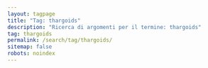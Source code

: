 ```yaml
---
layout: tagpage
title: "Tag: thargoids"
description: "Ricerca di argomenti per il termine: thargoids"
tag: thargoids
permalink: /search/tag/thargoids/
sitemap: false
robots: noindex
---
```

